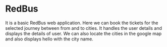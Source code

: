 # RedBus
It is a basic RedBus web application.
Here we can book the tickets for the selected journey between from and to cities.
It handles the user details and displays the details of user.
We can also locate the cities in the google map and also displays hello with the city name.  
